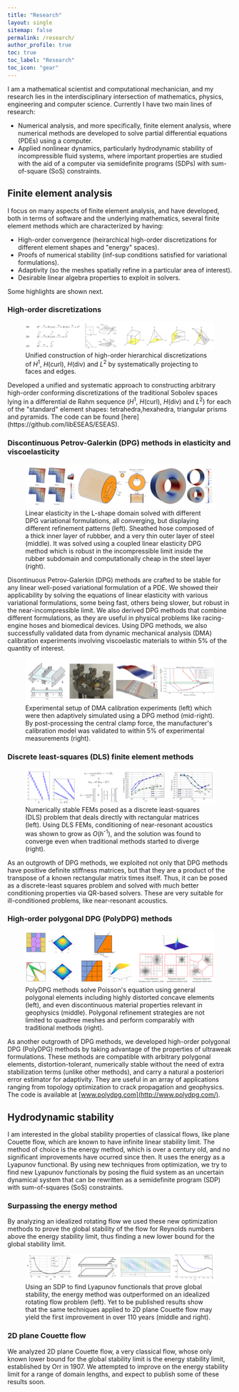 ```yaml
---
title: "Research"
layout: single
sitemap: false
permalink: /research/
author_profile: true
toc: true
toc_label: "Research"
toc_icon: "gear"
---
```


I am a mathematical scientist and computational mechanician, and my research lies in the interdisciplinary intersection of mathematics, physics, engineering and computer science.
Currently I have two main lines of research:
- Numerical analysis, and more specifically, finite element analysis, where numerical methods are developed to solve partial differential equations (PDEs) using a computer.
- Applied nonlinear dynamics, particularly hydrodynamic stability of incompressible fluid systems, where important properties are studied with the aid of a computer via semidefinite programs (SDPs) with sum-of-square (SoS) constraints. 

## Finite element analysis

<!-- Various PDEs arising from different physical phenomena may be solved numerically with a computer via finite element methods, where the domain is broken into a mesh of elements of different shapes. 
For these methods to be effective, they must be proved to converge, so that the numerical solution obtained by the computer is shown to approach the exact solution of the PDE as the mesh is refined. 
High-order discretizations of the mesh are valuable in many applications, as are spatial refinements of the domain, especially when they occur adaptively around a particular area of interest. -->

I focus on many aspects of finite element analysis, and have developed, both in terms of software and the underlying mathematics, several finite element methods which are characterized by having:
- High-order convergence (heirarchical high-order discretizations for different element shapes and "energy" spaces).
- Proofs of numerical stability (inf-sup conditions satisfied for variational formulations).
- Adaptivity (so the meshes spatially refine in a particular area of interest).
- Desirable linear algebra properties to exploit in solvers.

Some highlights are shown next.

### High-order discretizations

<figure>
  <img src="/assets/images/ResearchShapeFunctions.png" alt="">
  <figcaption>Unified construction of high-order hierarchical discretizations of <em>H</em><sup>1</sup>, <em>H</em>(curl), <em>H</em>(div) and <em>L</em><sup>2</sup> by systematically projecting to faces and edges. </figcaption>
</figure>
Developed a unified and systematic approach to constructing arbitrary high-order conforming discretizations of the traditional Sobolev spaces lying in a differential de Rahm sequence (<em>H</em><sup>1</sup>, <em>H</em>(curl), <em>H</em>(div) and <em>L</em><sup>2</sup>) for each of the "standard" element shapes: tetrahedra,hexahedra, triangular prisms and pyramids. 
The code can be found [here](https://github.com/libESEAS/ESEAS).

### Discontinuous Petrov-Galerkin (DPG) methods in elasticity and viscoelasticity

<figure>
  <img src="/assets/images/ResearchElasticity.png" alt="">
  <figcaption>Linear elasticity in the L-shape domain solved with different DPG variational formulations, all converging, but displaying different refinement patterns (left). Sheathed hose composed of a thick inner layer of rubbber, and a very thin outer layer of steel (middle). It was solved using a coupled linear elasticity DPG method which is robust in the incompressible limit inside the rubber subdomain and computationally cheap in the steel layer (right). </figcaption>
</figure>

Disontinuous Petrov-Galerkin (DPG) methods are crafted to be stable for any linear well-posed variational formulation of a PDE.
We showed their applicability by solving the equations of linear elasticity with various variational formulations, some being fast, others being slower, but robust in the near-incompressible limit.
We also derived DPG methods that combine different formulations, as they are useful in physical problems like racing-engine hoses and biomedical devices.
Using DPG methods, we also successfully validated data from dynamic mechanical analysis (DMA) calibration experiments involving viscoelastic materials to within 5% of the quantity of interest.

<figure>
  <img src="/assets/images/ResearchDMAViscoelasticity.png" alt="">
  <figcaption>Experimental setup of DMA calibration experiments (left) which were then adaptively simulated using a DPG method (mid-right). By post-processing the central clamp force, the manufacturer's calibration model was validated to within 5% of experimental measurements (right). </figcaption>
</figure>

### Discrete least-squares (DLS) finite element methods

<figure>
  <img src="/assets/images/ResearchDLS.png" alt="">
  <figcaption>Numerically stable FEMs posed as a discrete least-squares (DLS) problem that deals directly with rectangular matrices (left). Using DLS FEMs, conditioning of near-resonant acoustics was shown to grow as <em>O</em>(<em>h</em><sup>-1</sup>), and the solution was found to converge even when traditional methods started to diverge (right). </figcaption>
</figure>

As an outgrowth of DPG methods, we exploited not only that DPG methods have positive definite stiffness matrices, but that they are a product of the transpose of a known rectangular matrix times itself.
Thus, it can be posed as a discrete-least squares problem and solved with much better conditioning properties via QR-based solvers.
These are very suitable for ill-conditioned problems, like near-resonant acoustics.

### High-order polygonal DPG (PolyDPG) methods

<figure>
  <img src="/assets/images/ResearchPolyDPG.png" alt="">
  <figcaption>PolyDPG methods solve Poisson's equation using general polygonal elements including highly distorted concave elements (left), and even discontinuous material properties relevant in geophysics (middle). Polygonal refinement strategies are not limited to quadtree meshes and perform comparably with traditional methods (right). </figcaption>
</figure>

As another outgrowth of DPG methods, we developed high-order polygonal DPG (PolyDPG) methods by taking advantage of the properties of ultraweak formulations.
These methods are compatible with arbitrary polygonal elements, distortion-tolerant, numerically stable without the need of extra stabilization terms (unlike other methods), and carry a natural a posteriori error estimator for adaptivity.
They are useful in an array of applications ranging from topology optimization to crack propagation and geophysics. 
The code is available at [www.polydpg.com](http://www.polydpg.com/).

## Hydrodynamic stability

I am interested in the global stability properties of classical flows, like plane Couette flow, which are known to have infinite linear stability limit.
The method of choice is the energy method, which is over a century old, and no significant improvements have ocurred since then.
It uses the energy as a Lyapunov functional.
By using new techniques from optimization, we try to find new Lyapunov functionals by posing the fluid system as an uncertain dynamical system that can be rewritten as a semidefinite program (SDP) with sum-of-squares (SoS) constraints.

### Surpassing the energy method

By analyzing an idealized rotating flow we used these new optimization methods to prove the global stability of the flow for Reynolds numbers above the energy stability limit, thus finding a new lower bound for the global stability limit.


<figure>
  <img src="/assets/images/ResearchGlobalStability.png" alt="">
  <figcaption>Using an SDP to find Lyapunov functionals that prove global stability, the energy method was outperformed on an idealized rotating flow problem (left). Yet to be published results show that the same techniques applied to 2D plane Couette flow may yield the first improvement in over 110 years (middle and right). </figcaption>
</figure>

### 2D plane Couette flow

We analyzed 2D plane Couette flow, a very classical flow, whose only known lower bound for the global stability limit is the energy stability limit, established by Orr in 1907.
We attempted to improve on the energy stability limit for a range of domain lengths, and expect to publish some of these results soon.